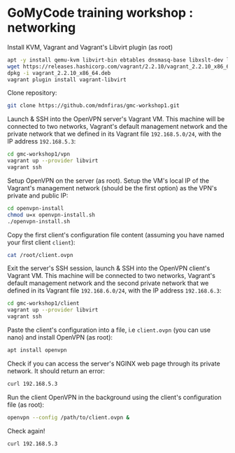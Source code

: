 # GoMyCode training workshop : networking

Install KVM, Vagrant and Vagrant's Libvirt plugin (as root)

```bash
apt -y install qemu-kvm libvirt-bin ebtables dnsmasq-base libxslt-dev libxml2-dev libvirt-dev zlib1g-dev ruby-dev software-properties-common
wget https://releases.hashicorp.com/vagrant/2.2.10/vagrant_2.2.10_x86_64.deb
dpkg -i vagrant_2.2.10_x86_64.deb
vagrant plugin install vagrant-libvirt
```

Clone repository:

```bash
git clone https://github.com/mdnfiras/gmc-workshop1.git
```

Launch & SSH into the OpenVPN server's Vagrant VM. This machine will be connected to two networks, Vagrant's default management network and the private network that we defined in its Vagrant file `192.168.5.0/24`, with the IP address `192.168.5.3`:

```bash
cd gmc-workshop1/vpn
vagrant up --provider libvirt
vagrant ssh
```

Setup OpenVPN on the server (as root). Setup the VM's local IP of the Vagrant's management network (should be the first option) as the VPN's private and public IP:
```bash
cd openvpn-install
chmod u=x openvpn-install.sh
./openvpn-install.sh
```

Copy the first client's configuration file content (assuming you have named your first client `client`):
```bash
cat /root/client.ovpn
```

Exit the server's SSH session, launch & SSH into the OpenVPN client's Vagrant VM. This machine will be connected to two networks, Vagrant's default management network and the second private network that we defined in its Vagrant file `192.168.6.0/24`, with the IP address `192.168.6.3`:

```bash
cd gmc-workshop1/client
vagrant up --provider libvirt
vagrant ssh
```

Paste the client's configuration into a file, i.e `client.ovpn` (you can use nano) and install OpenVPN (as root):

```bash
apt install openvpn
```

Check if you can access the server's NGINX web page through its private network. It should return an error:

```bash
curl 192.168.5.3
```

Run the client OpenVPN in the background using the client's configuration file (as root):
```bash
openvpn --config /path/to/client.ovpn &
```

Check again!

```bash
curl 192.168.5.3
```

